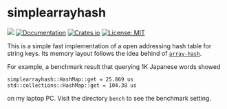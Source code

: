 # simplearrayhash

![](https://github.com/kampersanda/simplearrayhash/actions/workflows/rust.yml/badge.svg)
[![Documentation](https://docs.rs/simplearrayhash/badge.svg)](https://docs.rs/simplearrayhash)
[![Crates.io](https://img.shields.io/crates/v/simplearrayhash.svg)](https://crates.io/crates/simplearrayhash)
[![License: MIT](https://img.shields.io/badge/license-MIT-blue.svg)](https://github.com/kampersanda/simplearrayhash/blob/master/LICENSE)

This is a simple fast implementation of a open addressing hash table for string keys.
Its memory layout follows the idea behind of [`array-hash`](https://tessil.github.io/2017/06/22/hat-trie.html#array-hash-table).

For example, a benchmark result that querying 1K Japanese words showed

```
simplearrayhash::HashMap::get = 25.869 us
std::collections::HashMap::get = 104.38 us
```

on my laptop PC. Visit the directory `bench` to see the benchmark setting.